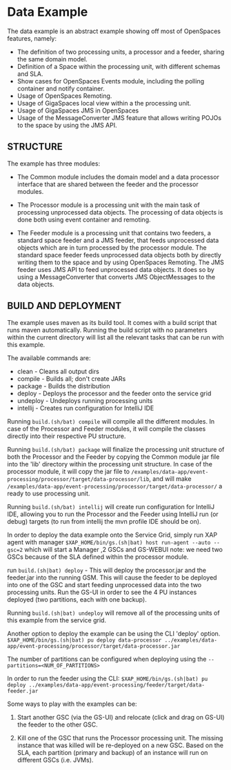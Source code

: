 # Data Example

The data example is an abstract example showing off most of OpenSpaces 
features, namely:

- The definition of two processing units, a processor and a feeder, 
  sharing the same domain model.
- Definition of a Space within the processing unit, with different schemas 
  and SLA.
- Show cases for OpenSpaces Events module, including the polling container 
  and notify container.
- Usage of OpenSpaces Remoting.
- Usage of GigaSpaces local view within a the processing unit.
- Usage of GigaSpaces JMS in OpenSpaces
- Usage of the MessageConverter JMS feature that allows writing POJOs to 
  the space by using the JMS API.

## STRUCTURE

The example has three modules:

- The Common module includes the domain model and a data processor interface 
  that are shared between the feeder and the processor modules.

- The Processor module is a processing unit with the main task of processing 
  unprocessed data objects. The processing of data objects is done both 
  using event container and remoting.

- The Feeder module is a processing unit that contains two feeders, a standard 
  space feeder and a JMS feeder, that feeds unprocessed data objects which 
  are in turn processed by the processor module. The standard space feeder 
  feeds unprocessed data objects both by directly writing them to the space 
  and by using OpenSpaces Remoting. The JMS feeder uses JMS API to feed 
  unprocessed data objects. It does so by using a MessageConverter that 
  converts JMS ObjectMessages to the data objects.
	    
## BUILD AND DEPLOYMENT

The example uses maven as its build tool. It comes with a build script that 
runs maven automatically. Running the build script with no parameters within 
the current directory will list all the relevant tasks that can be run with 
this example.

The available commands are:

- clean     - Cleans all output dirs
- compile   - Builds all; don't create JARs
- package   - Builds the distribution
- deploy    - Deploys the processor and the feeder onto the service grid
- undeploy  - Undeploys running processing units
- intellij  - Creates run configuration for IntelliJ IDE

Running `build.(sh/bat) compile` will compile all the different modules. 
In case of the Processor and Feeder modules, it will compile the classes 
directly into their respective PU structure.

Running `build.(sh/bat) package` will finalize the processing unit structure 
of both the Processor and the Feeder by copying the Common module jar file 
into the 'lib' directory within the  processing unit structure. In case 
of the processor module, it will copy the jar file to 
`/examples/data-app/event-processing/processor/target/data-processor/lib`, 
and will make `/examples/data-app/event-processing/processor/target/data-processor/` 
a ready to use processing unit.

Running `build.(sh/bat) intellij` will create run configuration for IntelliJ 
IDE, allowing you to run the Processor and the Feeder using IntelliJ run 
(or debug) targets (to run from intellij the mvn profile IDE should be on).

In order to deploy the data example onto the Service Grid, simply run XAP 
agent with manager `$XAP_HOME/bin/gs.(sh|bat) host run-agent --auto --gsc=2` which will start a Manager ,2 GSCs and GS-WEBUI
note: we need two GSCs because of the SLA defined  within the processor module.

run `build.(sh|bat) deploy` - This will deploy the processor.jar and the 
feeder.jar into the running GSM. This will cause the feeder to be deployed 
into one of the GSC and start feeding unprocessed data into the two processing 
units. Run the GS-UI in order to see the 4 PU instances deployed (two partitions, 
each with one backup).

Running `build.(sh|bat) undeploy` will remove all of the processing units 
of this example from the service grid.

Another option to deploy the example can be using the CLI 'deploy' option. 
`$XAP_HOME/bin/gs.(sh|bat) pu deploy data-processor ../examples/data-app/event-processing/processor/target/data-processor.jar`

The number of partitions can be configured when deploying using the `--partitions=<NUM_OF_PARTITIONS>`

In order to run the feeder using the CLI:
`$XAP_HOME/bin/gs.(sh|bat) pu deploy ../examples/data-app/event-processing/feeder/target/data-feeder.jar`

Some ways to play with the examples can be:

1. Start another GSC (via the GS-UI) and relocate (click and drag on GS-UI) the feeder to 
the other GSC.

2. Kill one of the GSC that runs the Processor processing unit. The missing
instance that was killed will be re-deployed on a new GSC. Based on the 
SLA, each partition (primary and backup) of an instance will run on different 
GSCs (i.e. JVMs).
